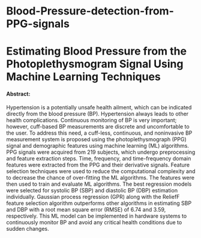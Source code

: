 # Blood-Pressure-detection-from-PPG-signals

# **Estimating Blood Pressure from the Photoplethysmogram Signal Using Machine Learning Techniques**

#### Abstract: 
Hypertension is a potentially unsafe health ailment, which can be indicated directly from the blood pressure (BP). Hypertension always leads to other health complications. Continuous monitoring of BP is very important; however, cuff-based BP measurements are discrete and uncomfortable to the user. To address this need, a cuff-less, continuous, and noninvasive BP measurement system is proposed using the photoplethysmograph (PPG) signal and demographic features using machine learning (ML) algorithms. PPG signals were acquired from 219 subjects, which undergo preprocessing and feature extraction steps. Time, frequency, and time-frequency domain features were extracted from the PPG and their derivative signals. Feature selection techniques were used to reduce the computational complexity and to decrease the chance of over-fitting the ML algorithms. The features were then used to train and evaluate ML algorithms. The best regression models were selected for systolic BP (SBP) and diastolic BP (DBP) estimation individually. Gaussian process regression (GPR) along with the ReliefF feature selection algorithm outperforms other algorithms in estimating SBP and DBP with a root mean square error (RMSE) of 6.74 and 3.59, respectively. This ML model can be implemented in hardware systems to continuously monitor BP and avoid any critical health conditions due to sudden changes.
